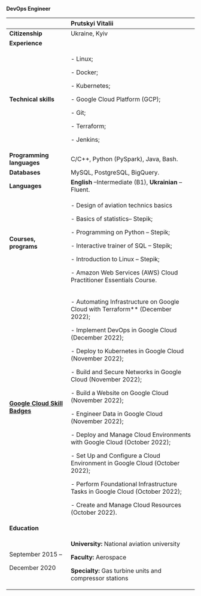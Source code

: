 **DevOps Engineer**

||**Prutskyi Vitalii**|
| :- | :- |
|**Citizenship**|Ukraine, Kyiv|
|**Experience**||
|**Technical skills**|<p>- Linux;</p><p>- Docker;</p><p>- Kubernetes;</p><p>- Google Cloud Platform (GCP);</p><p>- Git;</p><p>- Terraform;</p><p>- Jenkins;</p><p></p>|
|**Programming languages**|C/C++, Python (PySpark), Java, Bash.|
|**Databases**|MySQL, PostgreSQL, BigQuery.|
|**Languages**|**English** –Intermediate (B1), **Ukrainian** – Fluent.|
|**Courses, programs** |<p>- Design of aviation technics basics</p><p>- Basics of statistics– Stepik;</p><p>- Programming on Python – Stepik; </p><p>- Interactive trainer of SQL – Stepik;</p><p>- Introduction to Linux – Stepik;</p><p>- Amazon Web Services (AWS) Cloud Practitioner Essentials Course.</p>|
|[**Google Cloud Skill Badges**](https://www.cloudskillsboost.google/public_profiles/0a1533c6-40d2-4a3b-ba0b-5473e15a0305)|<p>- Automating Infrastructure on Google Cloud with Terraform** (December 2022);</p><p>- Implement DevOps in Google Cloud (December 2022);</p><p>- Deploy to Kubernetes in Google Cloud (November 2022);</p><p>- Build and Secure Networks in Google Cloud (November 2022);</p><p>- Build a Website on Google Cloud (November 2022);</p><p>- Engineer Data in Google Cloud (November 2022);</p><p>- Deploy and Manage Cloud Environments with Google Cloud (October 2022);</p><p>- Set Up and Configure a Cloud Environment in Google Cloud (October 2022);</p><p>- Perform Foundational Infrastructure Tasks in Google Cloud (October 2022);</p><p>- Create and Manage Cloud Resources (October 2022).</p>|
|**Education**||
|<p>September 2015 – </p><p>December 2020</p>|<p>**University:** National aviation university </p><p>**Faculty:** Aerospace</p><p>**Specialty:** Gas turbine units and compressor stations</p>|

